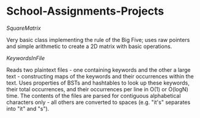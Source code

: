 # School-Assignments-Projects
*SquareMatrix*

  Very basic class implementing the rule of the Big Five; uses raw pointers and simple arithmetic to create a 2D matrix with basic operations.
  
*KeywordsInFile*

  Reads two plaintext files - one containing keywords and the other a large text - constructing maps of the keywords and their occurrences within the text.
  Uses properties of BSTs and hashtables to look up these keywords, their total occurrences, and their occurrences per line in O(1) or O(logN) time.
  The contents of the files are parsed for contiguous alphabetical characters only - all others are converted to spaces (e.g. "it's" separates into "it" and "s").
